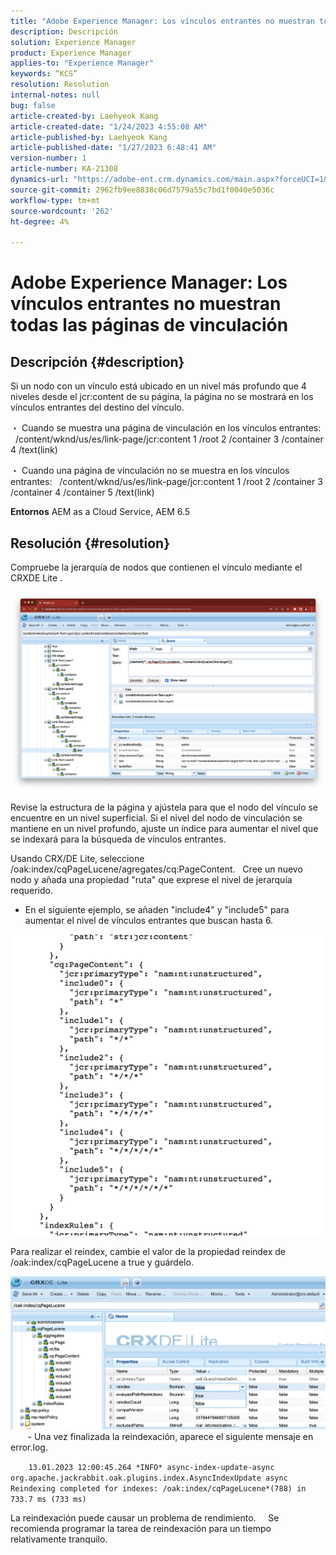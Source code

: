 ```yaml
---
title: "Adobe Experience Manager: Los vínculos entrantes no muestran todas las páginas de vinculación"
description: Descripción
solution: Experience Manager
product: Experience Manager
applies-to: "Experience Manager"
keywords: “KCS”
resolution: Resolution
internal-notes: null
bug: false
article-created-by: Laehyeok Kang
article-created-date: "1/24/2023 4:55:08 AM"
article-published-by: Laehyeok Kang
article-published-date: "1/27/2023 6:48:41 AM"
version-number: 1
article-number: KA-21308
dynamics-url: "https://adobe-ent.crm.dynamics.com/main.aspx?forceUCI=1&pagetype=entityrecord&etn=knowledgearticle&id=8142b044-a39b-ed11-aad1-6045bd0065b6"
source-git-commit: 2962fb9ee8838c06d7579a55c7bd1f0040e5036c
workflow-type: tm+mt
source-wordcount: '262'
ht-degree: 4%

---
```


# Adobe Experience Manager: Los vínculos entrantes no muestran todas las páginas de vinculación

## Descripción {#description}


Si un nodo con un vínculo está ubicado en un nivel más profundo que 4 niveles desde el jcr:content de su página, la página no se mostrará en los vínculos entrantes del destino del vínculo.

・ Cuando se muestra una página de vinculación en los vínculos entrantes:   /content/wknd/us/es/link-page/jcr:content 1 /root 2 /container 3 /container 4 /text(link)

・ Cuando una página de vinculación no se muestra en los vínculos entrantes:   /content/wknd/us/es/link-page/jcr:content 1 /root 2 /container 3 /container 4 /container 5 /text(link)

<b>Entornos</b>
AEM as a Cloud Service, AEM 6.5


## Resolución {#resolution}


Compruebe la jerarquía de nodos que contienen el vínculo mediante el CRXDE Lite .

![](assets/667a70ba-a39b-ed11-aad1-6045bd0065b6.png)

Revise la estructura de la página y ajústela para que el nodo del vínculo se encuentre en un nivel superficial.
Si el nivel del nodo de vinculación se mantiene en un nivel profundo, ajuste un índice para aumentar el nivel que se indexará para la búsqueda de vínculos entrantes.

Usando CRX/DE Lite, seleccione /oak:index/cqPageLucene/agregates/cq:PageContent.
  Cree un nuevo nodo y añada una propiedad &quot;ruta&quot; que exprese el nivel de jerarquía requerido.

- En el siguiente ejemplo, se añaden &quot;include4&quot; y &quot;include5&quot; para aumentar el nivel de vínculos entrantes que buscan hasta 6.

![](assets/72c18342-0e9e-ed11-aad1-6045bd0067ea.png)

Para realizar el reindex, cambie el valor de la propiedad reindex de /oak:index/cqPageLucene a true y guárdelo.

![](assets/a4203d8b-0e9e-ed11-aad1-6045bd0067ea.png)
  
    - Una vez finalizada la reindexación, aparece el siguiente mensaje en error.log.

`    13.01.2023 12:00:45.264 *INFO* async-index-update-async org.apache.jackrabbit.oak.plugins.index.AsyncIndexUpdate async Reindexing completed for indexes: /oak:index/cqPageLucene*(788) in 733.7 ms (733 ms)`

La reindexación puede causar un problema de rendimiento.
    Se recomienda programar la tarea de reindexación para un tiempo relativamente tranquilo.
